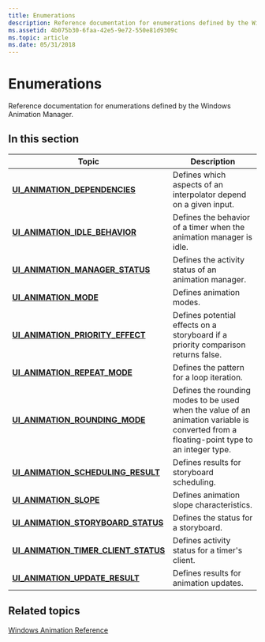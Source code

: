 ```yaml
---
title: Enumerations
description: Reference documentation for enumerations defined by the Windows Animation Manager.
ms.assetid: 4b075b30-6faa-42e5-9e72-550e81d9309c
ms.topic: article
ms.date: 05/31/2018
---
```


# Enumerations

Reference documentation for enumerations defined by the Windows Animation Manager.

## In this section



| Topic                                                                                       | Description                                                                                                                                          |
|---------------------------------------------------------------------------------------------|------------------------------------------------------------------------------------------------------------------------------------------------------|
| [**UI\_ANIMATION\_DEPENDENCIES**](/windows/win32/api/uianimation/ne-uianimation-ui_animation_dependencies)<br/>                 | Defines which aspects of an interpolator depend on a given input.<br/>                                                                         |
| [**UI\_ANIMATION\_IDLE\_BEHAVIOR**](/windows/win32/api/uianimation/ne-uianimation-ui_animation_idle_behavior)<br/>              | Defines the behavior of a timer when the animation manager is idle.<br/>                                                                       |
| [**UI\_ANIMATION\_MANAGER\_STATUS**](/windows/win32/api/uianimation/ne-uianimation-ui_animation_manager_status)<br/>            | Defines the activity status of an animation manager.<br/>                                                                                      |
| [**UI\_ANIMATION\_MODE**](/windows/win32/api/uianimation/ne-uianimation-ui_animation_mode)<br/>                                 | Defines animation modes.<br/>                                                                                                                  |
| [**UI\_ANIMATION\_PRIORITY\_EFFECT**](/windows/win32/api/uianimation/ne-uianimation-ui_animation_priority_effect)<br/>          | Defines potential effects on a storyboard if a priority comparison returns false.<br/>                                                         |
| [**UI\_ANIMATION\_REPEAT\_MODE**](/windows/win32/api/uianimation/ne-uianimation-ui_animation_repeat_mode)<br/>                  | Defines the pattern for a loop iteration.<br/>                                                                                                 |
| [**UI\_ANIMATION\_ROUNDING\_MODE**](/windows/win32/api/uianimation/ne-uianimation-ui_animation_rounding_mode)<br/>              | Defines the rounding modes to be used when the value of an animation variable is converted from a floating-point type to an integer type.<br/> |
| [**UI\_ANIMATION\_SCHEDULING\_RESULT**](/windows/win32/api/uianimation/ne-uianimation-ui_animation_scheduling_result)<br/>      | Defines results for storyboard scheduling.<br/>                                                                                                |
| [**UI\_ANIMATION\_SLOPE**](/windows/win32/api/uianimation/ne-uianimation-ui_animation_slope)<br/>                               | Defines animation slope characteristics.<br/>                                                                                                  |
| [**UI\_ANIMATION\_STORYBOARD\_STATUS**](/windows/win32/api/uianimation/ne-uianimation-ui_animation_storyboard_status)<br/>      | Defines the status for a storyboard.<br/>                                                                                                      |
| [**UI\_ANIMATION\_TIMER\_CLIENT\_STATUS**](/windows/win32/api/uianimation/ne-uianimation-ui_animation_timer_client_status)<br/> | Defines activity status for a timer's client.<br/>                                                                                             |
| [**UI\_ANIMATION\_UPDATE\_RESULT**](/windows/win32/api/uianimation/ne-uianimation-ui_animation_update_result)<br/>              | Defines results for animation updates.<br/>                                                                                                    |



 

## Related topics

<dl> <dt>

[Windows Animation Reference](windows-animation-reference.md)
</dt> </dl>

 

 





